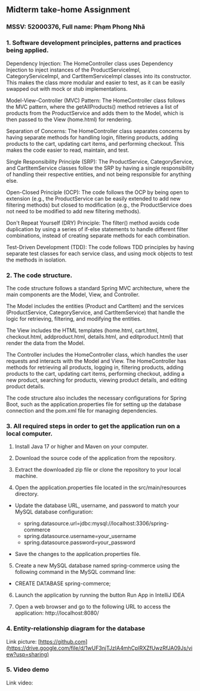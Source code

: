 ## Midterm take-home Assignment
### MSSV: 52000376, Full name: Phạm Phong Nhã
### 1. Software development principles, patterns and practices being applied.
Dependency Injection: The HomeController class uses Dependency Injection to inject instances of the ProductServiceImpl, CategoryServiceImpl, and CartItemServiceImpl classes into its constructor. This makes the class more modular and easier to test, as it can be easily swapped out with mock or stub implementations.

Model-View-Controller (MVC) Pattern: The HomeController class follows the MVC pattern, where the getAllProducts() method retrieves a list of products from the ProductService and adds them to the Model, which is then passed to the View (home.html) for rendering.

Separation of Concerns: The HomeController class separates concerns by having separate methods for handling login, filtering products, adding products to the cart, updating cart items, and performing checkout. This makes the code easier to read, maintain, and test.

Single Responsibility Principle (SRP): The ProductService, CategoryService, and CartItemService classes follow the SRP by having a single responsibility of handling their respective entities, and not being responsible for anything else.

Open-Closed Principle (OCP): The code follows the OCP by being open to extension (e.g., the ProductService can be easily extended to add new filtering methods) but closed to modification (e.g., the ProductService does not need to be modified to add new filtering methods).

Don't Repeat Yourself (DRY) Principle: The filter() method avoids code duplication by using a series of if-else statements to handle different filter combinations, instead of creating separate methods for each combination.

Test-Driven Development (TDD): The code follows TDD principles by having separate test classes for each service class, and using mock objects to test the methods in isolation.

### 2. The code structure.
The code structure follows a standard Spring MVC architecture, where the main components are the Model, View, and Controller.

The Model includes the entities (Product and CartItem) and the services (ProductService, CategoryService, and CartItemService) that handle the logic for retrieving, filtering, and modifying the entities.

The View includes the HTML templates (home.html, cart.html, checkout.html, addproduct.html, details.html, and editproduct.html) that render the data from the Model.

The Controller includes the HomeController class, which handles the user requests and interacts with the Model and View. The HomeController has methods for retrieving all products, logging in, filtering products, adding products to the cart, updating cart items, performing checkout, adding a new product, searching for products, viewing product details, and editing product details.

The code structure also includes the necessary configurations for Spring Boot, such as the application.properties file for setting up the database connection and the pom.xml file for managing dependencies.

### 3. All required steps in order to get the application run on a local computer.
1. Install Java 17 or higher and Maven on your computer.

2. Download the source code of the application from the repository.

3. Extract the downloaded zip file or clone the repository to your local machine.

4. Open the application.properties file located in the src/main/resources directory.

  - Update the database URL, username, and password to match your MySQL database configuration:

    - spring.datasource.url=jdbc:mysql://localhost:3306/spring-commerce
    - spring.datasource.username=your_username
    - spring.datasource.password=your_password
  - Save the changes to the application.properties file.

5. Create a new MySQL database named spring-commerce using the following command in the MySQL command line:

  - CREATE DATABASE spring-commerce;
6. Launch the application by running the button Run App in IntelliJ IDEA

7. Open a web browser and go to the following URL to access the application:
http://localhost:8080/

### 4. Entity-relationship diagram for the database
Link picture: [https://github.com](https://drive.google.com/file/d/1wUF3njTJzIA4mhCplRXZfUwzRfJA09Js/view?usp=sharing)

### 5. Video demo 
Link video: 

